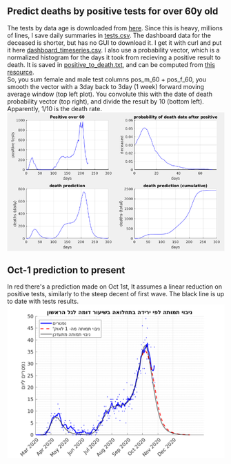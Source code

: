 ## Predict deaths by positive tests for over 60y old
The tests by data age is downloaded from [here](https://data.gov.il/dataset/covid-19/resource/d337959a-020a-4ed3-84f7-fca182292308). Since this is heavy, millions of lines, I save daily summaries in  [tests.csv](https://github.com/yuval-harpaz/covid-19-israel-matlab/blob/master/data/Israel/tests.csv). The dashboard data for the deceased is shorter, but has no GUI to download it. I get it with curl and put it here [dashboard_timeseries.csv](https://github.com/yuval-harpaz/covid-19-israel-matlab/blob/master/data/Israel/dashboard_timeseries.csv). I also use a probability vector, which is a normalized histogram for the days it took from recieving a positive result to death. It is saved in [positive_to_death.txt](https://github.com/yuval-harpaz/covid-19-israel-matlab/blob/master/data/Israel/positive_to_death.txt), and can be computed from [this resource](https://data.gov.il/dataset/covid-19/resource/a2b2fceb-3334-44eb-b7b5-9327a573ea2c).<br>
So, you sum female and male test columns pos_m_60 + pos_f_60, you smooth the vector with a 3day back to 3day (1 week) forward moving average window (top left plot). You convolute this with the date of death probability vector (top right), and divide the result by 10 (bottom left). Apparently, 1/10 is the death rate.<br>
![img](predict_by_age_example.png)
## Oct-1 prediction to present
In red there's a prediction made on Oct 1st, It assumes a linear reduction on positive tests, similarly to the steep decent of first wave. The black line is up to date with tests results.
![Oct 1 pred](Oct1prediction.png)

